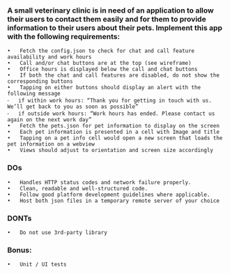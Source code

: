 
### A small veterinary clinic is in need of an application to allow their users to contact them easily and for them to provide information to their users about their pets. Implement this app with the following requirements:
	•	Fetch the config.json to check for chat and call feature availability and work hours
	•	Call and/or chat buttons are at the top (see wireframe)
	•	Office hours is displayed below the call and chat buttons
	•	If both the chat and call features are disabled, do not show the corresponding buttons
	•	Tapping on either buttons should display an alert with the following message
	⁃	if within work hours: “Thank you for getting in touch with us. We’ll get back to you as soon as possible”
	⁃	if outside work hours: “Work hours has ended. Please contact us again on the next work day”
	•	Fetch the pets.json for pet information to display on the screen
	•	Each pet information is presented in a cell with Image and title
	•	Tapping on a pet info cell would open a new screen that loads the pet information on a webview
	•	Views should adjust to orientation and screen size accordingly


### DOs
	•	Handles HTTP status codes and network failure properly.
	•	Clean, readable and well-structured code.
	•	Follow good platform development guidelines where applicable.
	•	Host both json files in a temporary remote server of your choice


### DONTs
	•	Do not use 3rd-party library

### Bonus:
	•	Unit / UI tests
